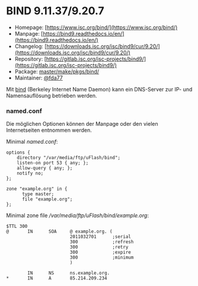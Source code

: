 # BIND 9.11.37/9.20.7
 - Homepage: [https://www.isc.org/bind/](https://www.isc.org/bind/)
 - Manpage: [https://bind9.readthedocs.io/en/](https://bind9.readthedocs.io/en/)
 - Changelog: [https://downloads.isc.org/isc/bind9/cur/9.20/](https://downloads.isc.org/isc/bind9/cur/9.20/)
 - Repository: [https://gitlab.isc.org/isc-projects/bind9/](https://gitlab.isc.org/isc-projects/bind9/)
 - Package: [master/make/pkgs/bind/](https://github.com/Freetz-NG/freetz-ng/tree/master/make/pkgs/bind/)
 - Maintainer: [@fda77](https://github.com/fda77)

Mit [bind](http://isc.org/software/bind) (Berkeley
Internet Name Daemon) kann ein DNS-Server zur IP- und Namensauflösung
betrieben werden.



### named.conf

Die möglichen Optionen können der Manpage oder den vielen Internetseiten
entnommen werden.

Minimal *named.conf*:

```
options {
    directory "/var/media/ftp/uFlash/bind";
    listen-on port 53 { any; };
    allow-query { any; };
    notify no;
};

zone "example.org" in {
      type master;
      file "example.org";
};
```

Minimal zone file */var/media/ftp/uFlash/bind/example.org*:

```
$TTL 300
@       IN      SOA     @ example.org. (
                        2011032701      ;serial
                        300             ;refresh
                        300             ;retry
                        300             ;expire
                        300             ;minimum
                        )

        IN      NS      ns.example.org.
*       IN      A       85.214.209.234
```
